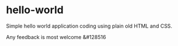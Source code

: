 # hello-world

Simple hello world application coding using plain old HTML and CSS.

Any feedback is most welcome &#128516
